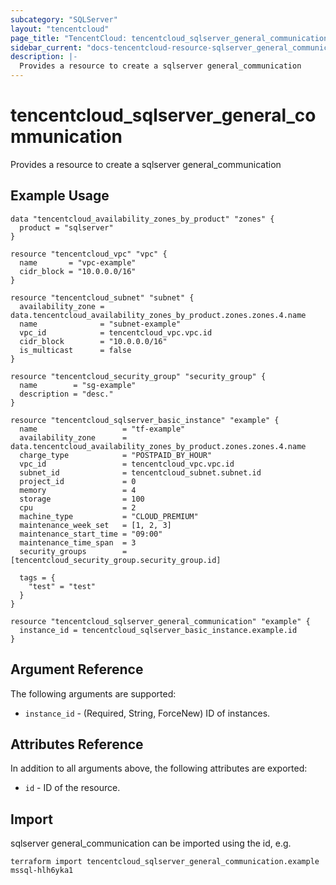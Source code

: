 ```yaml
---
subcategory: "SQLServer"
layout: "tencentcloud"
page_title: "TencentCloud: tencentcloud_sqlserver_general_communication"
sidebar_current: "docs-tencentcloud-resource-sqlserver_general_communication"
description: |-
  Provides a resource to create a sqlserver general_communication
---
```


# tencentcloud_sqlserver_general_communication

Provides a resource to create a sqlserver general_communication

## Example Usage

```hcl
data "tencentcloud_availability_zones_by_product" "zones" {
  product = "sqlserver"
}

resource "tencentcloud_vpc" "vpc" {
  name       = "vpc-example"
  cidr_block = "10.0.0.0/16"
}

resource "tencentcloud_subnet" "subnet" {
  availability_zone = data.tencentcloud_availability_zones_by_product.zones.zones.4.name
  name              = "subnet-example"
  vpc_id            = tencentcloud_vpc.vpc.id
  cidr_block        = "10.0.0.0/16"
  is_multicast      = false
}

resource "tencentcloud_security_group" "security_group" {
  name        = "sg-example"
  description = "desc."
}

resource "tencentcloud_sqlserver_basic_instance" "example" {
  name                   = "tf-example"
  availability_zone      = data.tencentcloud_availability_zones_by_product.zones.zones.4.name
  charge_type            = "POSTPAID_BY_HOUR"
  vpc_id                 = tencentcloud_vpc.vpc.id
  subnet_id              = tencentcloud_subnet.subnet.id
  project_id             = 0
  memory                 = 4
  storage                = 100
  cpu                    = 2
  machine_type           = "CLOUD_PREMIUM"
  maintenance_week_set   = [1, 2, 3]
  maintenance_start_time = "09:00"
  maintenance_time_span  = 3
  security_groups        = [tencentcloud_security_group.security_group.id]

  tags = {
    "test" = "test"
  }
}

resource "tencentcloud_sqlserver_general_communication" "example" {
  instance_id = tencentcloud_sqlserver_basic_instance.example.id
}
```

## Argument Reference

The following arguments are supported:

* `instance_id` - (Required, String, ForceNew) ID of instances.

## Attributes Reference

In addition to all arguments above, the following attributes are exported:

* `id` - ID of the resource.



## Import

sqlserver general_communication can be imported using the id, e.g.

```
terraform import tencentcloud_sqlserver_general_communication.example mssql-hlh6yka1
```

